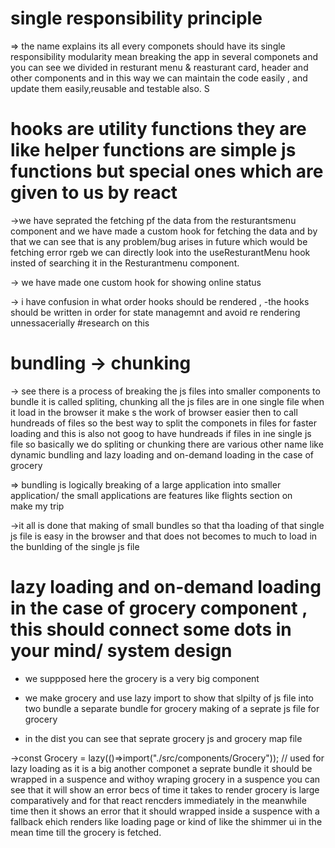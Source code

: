 # single responsibility principle

=> the name explains its all every componets should have its single responsibility
modularity mean breaking the app in several componets and you can see we divided in resturant menu & reasturant card, header and other components
and in this way we can maintain the code easily , and update them easily,reusable and testable also.
S

# hooks are utility functions they are like helper functions are simple js functions but special ones which are given to us by react

->we have seprated the fetching pf the data from the resturantsmenu component and we have made a custom hook for fetching the data
and by that we can see that is any problem/bug arises in future which would be fetching error rgeb we can directly look into the useResturantMenu hook insted of searching it in the Resturantmenu component.

-> we have made one custom hook for showing online status

-> i have confusion in what order hooks should be rendered , -the hooks should be written in order for state managemnt and avoid re rendering unnessacerially #research on this


# bundling -> chunking

-> see there is a process of breaking the js files into smaller components to bundle it is called spliting, chunking
all the js files are in one single file when it load in the browser it make s the work of browser easier then to call hundreads of files
so the best way to split the componets in files for faster loading and this is also not goog to have hundreads if files in ine single js file
so basically we do spliting or chunking there are various other name like dynamic bundling and lazy loading and on-demand loading in the case of grocery

=> bundling is logically breaking of a large application into smaller application/ the small applications are features like flights section on  
 make my trip

->it all is done that making of small bundles so that tha loading of that single js file is easy in the browser and that does not
becomes to much to load in the bunlding of the single js file


# lazy loading and on-demand loading in the case of grocery component  , this should connect some dots in your mind/ system design

- we suppposed here the grocery is a very big component

- we make grocery and use lazy import to show that slpilty of js file into two bundle a separate bundle for grocery making of a seprate js file for grocery

- in the dist you can see that seprate grocery js and grocery map file 


->const Grocery = lazy(()=>import("./src/components/Grocery"));         // used for lazy loading as it is a big another componet a seprate bundle it should be wrapped in a suspence and withoy wraping grocery in a suspence you can see that it will show an error becs of time it takes to render grocery is large comparatively and for that react rencders immediately in the meanwhile time then it shows an error that it should wrapped inside a suspence with a fallback ehich renders like loading page or kind of like the shimmer ui in the mean time till the grocery is fetched.
